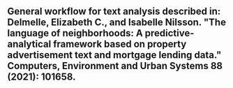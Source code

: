 ## General workflow for text analysis described in: Delmelle, Elizabeth C., and Isabelle Nilsson. "The language of neighborhoods: A predictive-analytical framework based on property advertisement text and mortgage lending data." Computers, Environment and Urban Systems 88 (2021): 101658.

